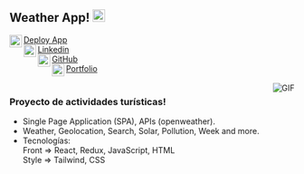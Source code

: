 ## Weather App! <img width="22px" src="https://raw.githubusercontent.com/iampavangandhi/iampavangandhi/master/gifs/Hi.gif">

<div>
    <img align="left" alt="Deploy App" width="22px" src="https://cdn.jsdelivr.net/npm/simple-icons@3.13.0/icons/appstore.svg" />
    <a href="https://weather-app-65858.firebaseapp.com/">
       Deploy App
    </a>
</div>
<div>
    <img align="left" alt="Linkedin" width="22px" src="https://cdn.jsdelivr.net/npm/simple-icons@v3/icons/linkedin.svg" />
    <a href="https://www.linkedin.com/in/devmontini/">
        Linkedin
    </a>
</div>
<div>
    <img align="left" alt="GitHub" width="22px" src="https://cdn.jsdelivr.net/npm/simple-icons@v3/icons/github.svg" />
    <a href="https://github.com/devmontini/">
        GitHub
    </a>
</div>
<div>
    <img align="left" alt="Portfolio" width="22px" src="https://cdn.jsdelivr.net/npm/simple-icons@3.13.0/icons/affinityphoto.svg" />
    <a href="https://devmontini.github.io/">
      Portfolio
    </a>
</div>
<br />

<img align="right" alt="GIF" src="https://media.giphy.com/media/13HgwGsXF0aiGY/giphy.gif" />

### Proyecto de actividades turísticas!

- Single Page Application (SPA), APIs (openweather).
- Weather, Geolocation, Search, Solar, Pollution, Week and more.
- Tecnologías:<br />
  Front => React, Redux, JavaScript, HTML<br />
  Style => Tailwind, CSS<br />
